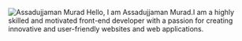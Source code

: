 
![Assadujjaman Murad](https://github.com/assadujjaman112/assadujjaman112/assets/138320254/25af2636-3c65-4b4e-a058-82698c42d342)
Hello, I am Assadujjaman Murad.I am a highly skilled and motivated front-end developer with a passion for creating innovative and user-friendly websites and web applications.
